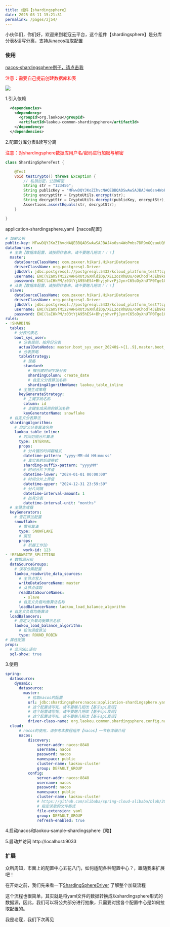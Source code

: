 ```yaml
---
title: 组件【shardingsphere】
date: 2025-03-11 15:21:31
permalink: /pages/zj54/
---
```


小伙伴们，你们好，欢迎来到老寇云平台，这个组件【shardingsphere】是分库分表&读写分离，支持从nacos拉取配置

### 使用

[nacos-shardingsphere例子，请点击我](https://github.com/KouShenhai/KCloud-Platform-IoT/tree/master/laokou-sample/laokou-sample-shardingsphere)

<font color="red">注意：需要自己提前创建数据库和表</font>

<img src="/img/组件【shardingsphere】/img.png">

1.引入依赖
```xml
  <dependencies>
    <dependency>
      <groupId>org.laokou</groupId>
      <artifactId>laokou-common-shardingsphere</artifactId>
    </dependency>
  </dependencies>
```

2.配置分库分表&读写分离

<font color="red">注意：对shardingsphere数据库用户名/密码进行加密与解密</font>
```java
class ShardingSphereTest {

	@Test
	void testCrypto() throws Exception {
		// 私钥加密，公钥解密
		String str = "123456";
		String publicKey = "MFwwDQYJKoZIhvcNAQEBBQADSwAwSAJBAJ4o6sn4WoPmbs7DR9mGQzuuUQM9erQTVPpwxIzB0ETYkyKffO097qXVRLA6KPmaV+/siWewR7vpfYYjWajw5KkCAwEAAQ==";
		String encryptStr = CryptoUtils.encrypt(str);
		String decryptStr = CryptoUtils.decrypt(publicKey, encryptStr);
		Assertions.assertEquals(str, decryptStr);
	}

}
```

application-shardingsphere.yaml【nacos配置】
```yaml
# 加密公钥
public-key: MFwwDQYJKoZIhvcNAQEBBQADSwAwSAJBAJ4o6sn4WoPmbs7DR9mGQzuuUQM9erQTVPpwxIzB0ETYkyKffO097qXVRLA6KPmaV+/siWewR7vpfYYjWajw5KkCAwEAAQ==
dataSources:
  # 主表【数据库配置，请按照作者来，请不要瞎几把改！！！】
  master:
    dataSourceClassName: com.zaxxer.hikari.HikariDataSource
    driverClassName: org.postgresql.Driver
    jdbcUrl: jdbc:postgresql://postgresql:5432/kcloud_platform_test?tcpKeepAlive=true&reWriteBatchedInserts=true&stringtype=unspecified&ApplicationName=laokou-sample-shardingsphere&useSSL=false
    username: ENC(VZamSTMi224AH6RUtJGXNldiDp/XEL2ozRhBUu/o9ChodT4JEb9kE/j0EFhXKbjsfvLVacUW0AUzetA6OrNJug==)
    password: ENC(laIHkPM/z03tYjA95hES4+BhyjyhvrPjJynrC65oDyXnUTP0Tge1UxwERWFBbHoOOQZ2GzzUrRhEYJ3jFb89eQ==)
  # 从表【数据库配置，请按照作者来，请不要瞎几把改！！！】
  slave:
    dataSourceClassName: com.zaxxer.hikari.HikariDataSource
    driverClassName: org.postgresql.Driver
    jdbcUrl: jdbc:postgresql://postgresql:5432/kcloud_platform_test?tcpKeepAlive=true&reWriteBatchedInserts=true&stringtype=unspecified&ApplicationName=laokou-sample-shardingsphere&useSSL=false
    username: ENC(VZamSTMi224AH6RUtJGXNldiDp/XEL2ozRhBUu/o9ChodT4JEb9kE/j0EFhXKbjsfvLVacUW0AUzetA6OrNJug==)
    password: ENC(laIHkPM/z03tYjA95hES4+BhyjyhvrPjJynrC65oDyXnUTP0Tge1UxwERWFBbHoOOQZ2GzzUrRhEYJ3jFb89eQ==)
rules:
- !SHARDING
  tables:
    # 分表的表名
    boot_sys_user:
      # 分表规则，按月份分表
      actualDataNodes: master.boot_sys_user_20240$->{1..9},master.boot_sys_user_2024$->{10..12}
      # 分表策略
      tableStrategy:
        # 规格
        standard:
          # 按创建时间字段分表
          shardingColumn: create_date
          # 自定义分表算法名称
          shardingAlgorithmName: laokou_table_inline
      # 主键生成策略
      keyGenerateStrategy:
        # 主键字段名称
        column: id
        # 主键生成采用的算法名称
        keyGeneratorName: snowflake
  # 自定义分表算法
  shardingAlgorithms:
    # 自定义分表算法名称
    laokou_table_inline:
      # 时间范围分片算法
      type: INTERVAL
      props:
        # 分片键的时间戳格式
        datetime-pattern: "yyyy-MM-dd HH:mm:ss"
        # 真实表的后缀格式
        sharding-suffix-pattern: "yyyyMM"
        # 时间分片下界值
        datetime-lower: "2024-01-01 00:00:00"
        # 时间分片上界值
        datetime-upper: "2024-12-31 23:59:59"
        # 分片间隔
        datetime-interval-amount: 1
        # 按月分表
        datetime-interval-unit: "months"
  # 主键生成器
  keyGenerators:
    # 雪花算法配置
    snowflake:
      # 雪花算法
      type: SNOWFLAKE
      # 属性
      props:
        # 机器工作ID
        work-id: 123
- !READWRITE_SPLITTING
  # 数据源分组
  dataSourceGroups:
    # 读写分离配置
    laokou_readwrite_data_sources:
      # 主节点写入
      writeDataSourceName: master
      # 从节点读取
      readDataSourceNames:
        - slave
      # 自定义负载均衡算法名称
      loadBalancerName: laokou_load_balance_algorithm
  # 自定义负载均衡算法
  loadBalancers:
    # 自定义负载均衡算法名称
    laokou_load_balance_algorithm:
      # 轮询调度算法
      type: ROUND_ROBIN
# 属性配置
props:
  # 显示SQL语句
  sql-show: true
```

3.使用
```yaml
spring:
  datasource:
    dynamic:
      datasource:
        master:
		  # 拉取nacos的配置
          url: jdbc:shardingsphere:nacos:application-shardingsphere.yaml
		  # 这个配置请写死，请不要瞎几把改【基于spi发现】
		  # 这个配置请写死，请不要瞎几把改【基于spi发现】
		  # 这个配置请写死，请不要瞎几把改【基于spi发现】
          driver-class-name: org.laokou.common.shardingsphere.config.nacos.NacosShardingSphereDriver
  cloud:
	  # nacos的使用，请参考本教程组件【nacos】一节有详细介绍
	  nacos:
		  discovery:
			  server-addr: nacos:8848
			  username: nacos
			  password: nacos
			  namespace: public
			  cluster-name: laokou-cluster
			  group: DEFAULT_GROUP
		  config:
			  server-addr: nacos:8848
			  username: nacos
			  password: nacos
			  namespace: public
			  cluster-name: laokou-cluster
			  # https://github.com/alibaba/spring-cloud-alibaba/blob/2021.x/spring-cloud-alibaba-docs/src/main/asciidoc-zh/nacos-config.adoc
			  # 指定读取的文件格式
			  file-extension: yaml
			  group: DEFAULT_GROUP
			  refresh-enabled: true
```

4.启动nacos和laokou-sample-shardingsphere【略】

5.启动并访问 http://localhost:9033

### 扩展
众所周知，市面上的配置中心五花八门，如何适配各种配置中心？，跟随我来扩展吧！

在开始之前，我们先来看一下[ShardingSphereDriver](https://github.com/apache/shardingsphere/blob/master/jdbc/src/main/java/org/apache/shardingsphere/driver/ShardingSphereDriver.java) 了解整个加载流程

这个流程也很简单，其实就是将yaml文件的数据转换成以shardingsphere形式的数据源，因此，我们可以将公共部分进行抽象，只需要对接各个配置中心是如何拉取配置的。

我是老寇，我们下次再见
